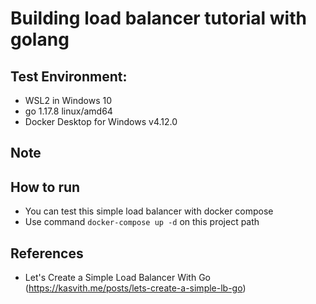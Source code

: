 # Building load balancer tutorial with golang
  
## Test Environment: 
  - WSL2 in Windows 10
  - go 1.17.8 linux/amd64
  - Docker Desktop for Windows v4.12.0

## Note

## How to run
  - You can test this simple load balancer with docker compose
  - Use command `docker-compose up -d` on this project path
## References
  - Let's Create a Simple Load Balancer With Go (https://kasvith.me/posts/lets-create-a-simple-lb-go)
